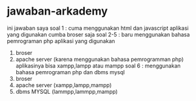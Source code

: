 # jawaban-arkademy

ini jawaban saya
soal 1 : cuma menggunakan html dan javascript 
aplikasi yang digunakan
cumba broser saja
soal 2-5 : baru menggunakan bahasa pemrograman php 
aplikasi yang digunakan
  1) broser
  2) apache server (karena menggunakan bahasa pemrogramman php) aplikasinya bisa xampp,lampp atau mampp
soal 6 : menggunakan bahasa pemrograman php dan dbms mysql
 1) broser
 2) apache server (xampp,lampp,mampp)
 3) dbms MYSQL (lammpp,lammpp,mampp)
  
